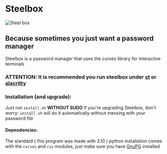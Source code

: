 # Steelbox
![Steel box](https://static.wikia.nocookie.net/elderscrolls/images/6/6a/Skyrim-strongbox.png)
## Because sometimes you just want a password manager

Steelbox is a password manager that uses the curses library for interactive terminals


### **ATTENTION: It is recommended you run steelbox under [st](https://st.suckless.org/) or [alacritty](https://alacritty.org/)**

### Installation (and upgrade):
Just run `install.sh` **WITHOUT SUDO**
If you're upgrading Steelbox, don't worry: `install.sh` will do it automatically without messing with your password file
#### Dependencies:
The standard ( this program was made with 3.10 ) python installation comes with the `curses` and `csv` modules, just make sure you have [GnuPG](https://gnupg.org/) installed